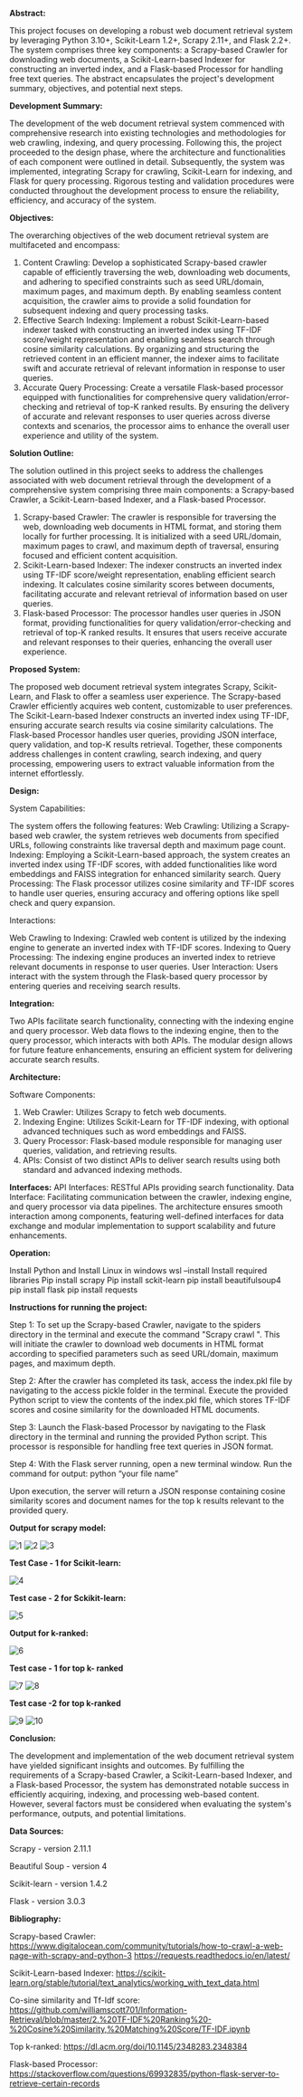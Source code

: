 **Abstract:**

This project focuses on developing a robust web document retrieval system by leveraging Python 3.10+, Scikit-Learn 1.2+, Scrapy 2.11+, and Flask 2.2+. The system comprises three key components: a Scrapy-based Crawler for downloading web documents, a Scikit-Learn-based Indexer for constructing an inverted index, and a Flask-based Processor for handling free text queries. The abstract encapsulates the project's development summary, objectives, and potential next steps.

**Development Summary:**

The development of the web document retrieval system commenced with comprehensive research into existing technologies and methodologies for web crawling, indexing, and query processing. Following this, the project proceeded to the design phase, where the architecture and functionalities of each component were outlined in detail. Subsequently, the system was implemented, integrating Scrapy for crawling, Scikit-Learn for indexing, and Flask for query processing. Rigorous testing and validation procedures were conducted throughout the development process to ensure the reliability, efficiency, and accuracy of the system.

**Objectives:**

The overarching objectives of the web document retrieval system are multifaceted and encompass:
1. Content Crawling: Develop a sophisticated Scrapy-based crawler capable of efficiently traversing the web, downloading web documents, and adhering to specified constraints such as seed URL/domain, maximum pages, and maximum depth. By enabling seamless content acquisition, the crawler aims to provide a solid foundation for subsequent indexing and query processing tasks.
2. Effective Search Indexing: Implement a robust Scikit-Learn-based indexer tasked with constructing an inverted index using TF-IDF score/weight representation and enabling seamless search through cosine similarity calculations. By organizing and structuring the retrieved content in an efficient manner, the indexer aims to facilitate swift and accurate retrieval of relevant information in response to user queries.
3. Accurate Query Processing: Create a versatile Flask-based processor equipped with functionalities for comprehensive query validation/error-checking and retrieval of top-K ranked results. By ensuring the delivery of accurate and relevant responses to user queries across diverse contexts and scenarios, the processor aims to enhance the overall user experience and utility of the system.

**Solution Outline:**

The solution outlined in this project seeks to address the challenges associated with web document retrieval through the development of a comprehensive system comprising three main components: a Scrapy-based Crawler, a Scikit-Learn-based Indexer, and a Flask-based Processor.
1. Scrapy-based Crawler: The crawler is responsible for traversing the web, downloading web documents in HTML format, and storing them locally for further processing. It is initialized with a seed URL/domain, maximum pages to crawl, and maximum depth of traversal, ensuring focused and efficient content acquisition.	
2. Scikit-Learn-based Indexer: The indexer constructs an inverted index using TF-IDF score/weight representation, enabling efficient search indexing. It calculates cosine similarity scores between documents, facilitating accurate and relevant retrieval of information based on user queries.
3. Flask-based Processor: The processor handles user queries in JSON format, providing functionalities for query validation/error-checking and retrieval of top-K ranked results. It ensures that users receive accurate and relevant responses to their queries, enhancing the overall user experience.

**Proposed System:**

The proposed web document retrieval system integrates Scrapy, Scikit-Learn, and Flask to offer a seamless user experience. The Scrapy-based Crawler efficiently acquires web content, customizable to user preferences. The Scikit-Learn-based Indexer constructs an inverted index using TF-IDF, ensuring accurate search results via cosine similarity calculations. The Flask-based Processor handles user queries, providing JSON interface, query validation, and top-K results retrieval. Together, these components address challenges in content crawling, search indexing, and query processing, empowering users to extract valuable information from the internet effortlessly.

**Design:**

System Capabilities:

The system offers the following features:
Web Crawling: Utilizing a Scrapy-based web crawler, the system retrieves web documents from specified URLs, following constraints like traversal depth and maximum page count.
Indexing: Employing a Scikit-Learn-based approach, the system creates an inverted index using TF-IDF scores, with added functionalities like word embeddings and FAISS integration for enhanced similarity search.
Query Processing: The Flask processor utilizes cosine similarity and TF-IDF scores to handle user queries, ensuring accuracy and offering options like spell check and query expansion.

Interactions:

Web Crawling to Indexing: Crawled web content is utilized by the indexing engine to generate an inverted index with TF-IDF scores.
Indexing to Query Processing: The indexing engine produces an inverted index to retrieve relevant documents in response to user queries.
User Interaction: Users interact with the system through the Flask-based query processor by entering queries and receiving search results.

**Integration:**

Two APIs facilitate search functionality, connecting with the indexing engine and query processor. Web data flows to the indexing engine, then to the query processor, which interacts with both APIs. The modular design allows for future feature enhancements, ensuring an efficient system for delivering accurate search results.

**Architecture:**

Software Components:

1. Web Crawler: Utilizes Scrapy to fetch web documents.
2. Indexing Engine: Utilizes Scikit-Learn for TF-IDF indexing, with optional advanced techniques such as word embeddings and FAISS.
3. Query Processor: Flask-based module responsible for managing user queries, validation, and retrieving results.
4. APIs: Consist of two distinct APIs to deliver search results using both standard and advanced indexing methods.

**Interfaces:**
API Interfaces: RESTful APIs providing search functionality.
Data Interface: Facilitating communication between the crawler, indexing engine, and query processor via data pipelines.
The architecture ensures smooth interaction among components, featuring well-defined interfaces for data exchange and modular implementation to support scalability and future enhancements.

**Operation:**

Install Python and Install Linux in windows
wsl –install
Install required libraries
Pip install scrapy
Pip install sckit-learn
pip install beautifulsoup4
pip install flask
pip install requests

**Instructions for running the project:**

Step 1: To set up the Scrapy-based Crawler, navigate to the spiders directory in the terminal and execute the command "Scrapy crawl <file name>". This will initiate the crawler to download web documents in HTML format according to specified parameters such as seed URL/domain, maximum pages, and maximum depth.

Step 2: After the crawler has completed its task, access the index.pkl file by navigating to the access pickle folder in the terminal. Execute the provided Python script to view the contents of the index.pkl file, which stores TF-IDF scores and cosine similarity for the downloaded HTML documents.

Step 3: Launch the Flask-based Processor by navigating to the Flask directory in the terminal and running the provided Python script. This processor is responsible for handling free text queries in JSON format.

Step 4: With the Flask server running, open a new terminal window. Run the command for output: 
python “your file name” 

Upon execution, the server will return a JSON response containing cosine similarity scores and document names for the top k results relevant to the provided query.

**Output for scrapy model:**

![1](https://github.com/SatyaJaidev/IR---PROJECT/assets/92838002/1ac2f584-da81-4c44-b9cd-b7d6cd6d1945)
![2](https://github.com/SatyaJaidev/IR---PROJECT/assets/92838002/652d4f13-04f0-443f-8a16-997afd983454)
![3](https://github.com/SatyaJaidev/IR---PROJECT/assets/92838002/e7e20e1b-8c4d-4d09-95fb-a24502951c90)

**Test Case - 1 for Scikit-learn:**

![4](https://github.com/SatyaJaidev/IR---PROJECT/assets/92838002/82fd7f12-aab0-4d2d-99f2-4663f1773ecf)

**Test case - 2 for Sckikit-learn:**

![5](https://github.com/SatyaJaidev/IR---PROJECT/assets/92838002/542e96b2-d723-41c3-baef-71570fabfee8)

**Output for k-ranked:**

![6](https://github.com/SatyaJaidev/IR---PROJECT/assets/92838002/e5877a0d-1b52-442e-86fc-33bcb77a652e)

**Test case - 1 for top k- ranked**

![7](https://github.com/SatyaJaidev/IR---PROJECT/assets/92838002/2bda18ec-7a53-474f-b660-fabf01837ebb)
![8](https://github.com/SatyaJaidev/IR---PROJECT/assets/92838002/9d9051bd-9a26-4160-b9a0-dafe60be9c6f)

**Test case -2 for top k-ranked**

![9](https://github.com/SatyaJaidev/IR---PROJECT/assets/92838002/96294de0-0749-4186-ac68-ce40f5a42718)
![10](https://github.com/SatyaJaidev/IR---PROJECT/assets/92838002/9326dd66-ff7a-47be-9dd2-bbf46244a704)


**Conclusion:**

The development and implementation of the web document retrieval system have yielded significant insights and outcomes. By fulfilling the requirements of a Scrapy-based Crawler, a Scikit-Learn-based Indexer, and a Flask-based Processor, the system has demonstrated notable success in efficiently acquiring, indexing, and processing web-based content. However, several factors must be considered when evaluating the system's performance, outputs, and potential limitations.

**Data Sources:**

Scrapy - version 2.11.1

Beautiful Soup - version 4

Scikit-learn - version 1.4.2

Flask - version 3.0.3

**Bibliography:** 

Scrapy-based Crawler:
https://www.digitalocean.com/community/tutorials/how-to-crawl-a-web-page-with-scrapy-and-python-3
https://requests.readthedocs.io/en/latest/

Scikit-Learn-based Indexer:
https://scikit-learn.org/stable/tutorial/text_analytics/working_with_text_data.html

Co-sine similarity and Tf-Idf score:
https://github.com/williamscott701/Information-Retrieval/blob/master/2.%20TF-IDF%20Ranking%20-%20Cosine%20Similarity,%20Matching%20Score/TF-IDF.ipynb

Top k-ranked: 
https://dl.acm.org/doi/10.1145/2348283.2348384

Flask-based Processor:
https://stackoverflow.com/questions/69932835/python-flask-server-to-retrieve-certain-records

